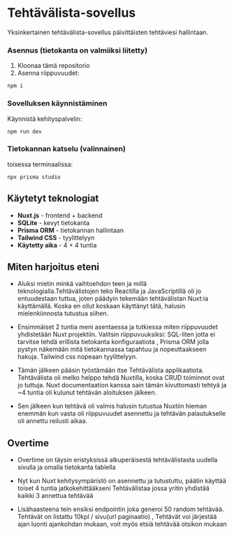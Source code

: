 # Tehtävälista-sovellus

Yksinkertainen tehtävälista-sovellus päivittäisten tehtäviesi hallintaan.

### Asennus (tietokanta on valmiiksi liitetty)

1. Kloonaa tämä repositorio
2. Asenna riippuvuudet:

```
npm i

```

### Sovelluksen käynnistäminen

Käynnistä kehityspalvelin:

```
npm run dev
```

### Tietokannan katselu (valinnainen)

toisessa terminaalissa:

```
npx prisma studio
```

## Käytetyt teknologiat

- **Nuxt.js** - frontend + backend
- **SQLite** - kevyt tietokanta
- **Prisma ORM** - tietokannan hallintaan
- **Tailwind CSS** - tyylittelyyn
- **Käytetty aika** - 4 + 4 tuntia

## Miten harjoitus eteni

- Aluksi mietin minkä vaihtoehdon teen ja millä teknologialla.Tehtävälistojen teko Reactilla ja JavaScriptillä oli jo entuudestaan tuttua, joten päädyin tekemään tehtävälistan Nuxt:ia käyttämällä. Koska en ollut koskaan käyttänyt tätä, halusin mielenkiinnosta tutustua siihen.
- Ensimmäiset 2 tuntia meni asentaessa ja tutkiessa miten riippuvuudet yhdistetään Nuxt projektiin. Valitsin riippuvuuksiksi: SQL-liten jotta ei tarvitse tehdä erillista tietokanta konfiguraatiota , Prisma ORM jolla pystyn näkemään mitä tietokannassa tapahtuu ja nopeuttaakseen hakuja. Tailwind css nopeaan tyylittelyyn.

- Tämän jälkeen pääsin työstämään itse Tehtävälista applikaatiota. Tehtävälista oli melko helppo tehdä Nuxtilla, koska CRUD toiminnot ovat jo tuttuja. Nuxt documentaation kanssa sain tämän kivuttomasti tehtyä ja ~4 tuntia oli kulunut tehtävän aloituksen jälkeen.

- Sen jälkeen kun tehtävä oli valmis halusin tutustua Nuxtiin hieman enemmän kun vasta oli riippuvuudet asennettu ja tehtävän palautukselle oli annettu reilusti aikaa.

## Overtime
- Overtime on täysin eristyksissä alkuperäisestä tehtävälistasta uudella sivulla ja omalla tietokanta tablella

- Nyt kun Nuxt kehitysympäristö on asennettu ja tutustuttu, päätin käyttää toiset 4 tuntia jatkokehittääkseni Tehtävälistaa jossa yritin yhdistää kaikki 3 annettua tehtävää

- Lisähaasteena tein ensiksi endpointin joka generoi 50 random tehtävää. Tehtävät on listattu 10kpl / sivu(url paginaatio) , Tehtävät voi järjestää ajan luonti ajankohdan mukaan, voit myös etsiä tehtävää otsikon mukaan
